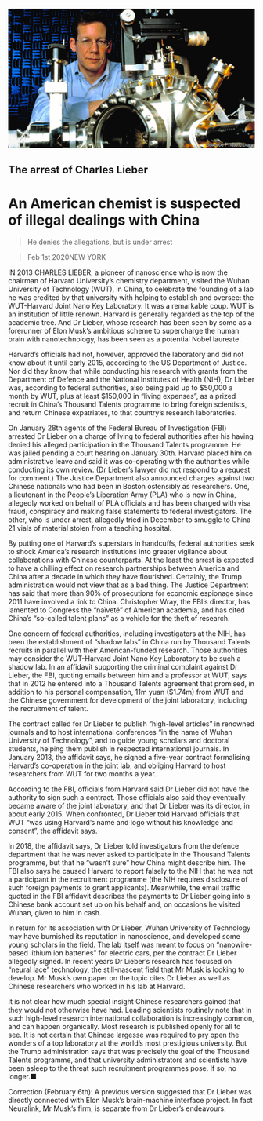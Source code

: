 ![](./images/20200201_STP001_1.jpg)

## The arrest of Charles Lieber

# An American chemist is suspected of illegal dealings with China

> He denies the allegations, but is under arrest

> Feb 1st 2020NEW YORK

IN 2013 CHARLES LIEBER, a pioneer of nanoscience who is now the chairman of Harvard University’s chemistry department, visited the Wuhan University of Technology (WUT), in China, to celebrate the founding of a lab he was credited by that university with helping to establish and oversee: the WUT-Harvard Joint Nano Key Laboratory. It was a remarkable coup. WUT is an institution of little renown. Harvard is generally regarded as the top of the academic tree. And Dr Lieber, whose research has been seen by some as a forerunner of Elon Musk’s ambitious scheme to supercharge the human brain with nanotechnology, has been seen as a potential Nobel laureate.

Harvard’s officials had not, however, approved the laboratory and did not know about it until early 2015, according to the US Department of Justice. Nor did they know that while conducting his research with grants from the Department of Defence and the National Institutes of Health (NIH), Dr Lieber was, according to federal authorities, also being paid up to $50,000 a month by WUT, plus at least $150,000 in “living expenses”, as a prized recruit in China’s Thousand Talents programme to bring foreign scientists, and return Chinese expatriates, to that country’s research laboratories.

On January 28th agents of the Federal Bureau of Investigation (FBI) arrested Dr Lieber on a charge of lying to federal authorities after his having denied his alleged participation in the Thousand Talents programme. He was jailed pending a court hearing on January 30th. Harvard placed him on administrative leave and said it was co-operating with the authorities while conducting its own review. (Dr Lieber’s lawyer did not respond to a request for comment.) The Justice Department also announced charges against two Chinese nationals who had been in Boston ostensibly as researchers. One, a lieutenant in the People’s Liberation Army (PLA) who is now in China, allegedly worked on behalf of PLA officials and has been charged with visa fraud, conspiracy and making false statements to federal investigators. The other, who is under arrest, allegedly tried in December to smuggle to China 21 vials of material stolen from a teaching hospital.

By putting one of Harvard’s superstars in handcuffs, federal authorities seek to shock America’s research institutions into greater vigilance about collaborations with Chinese counterparts. At the least the arrest is expected to have a chilling effect on research partnerships between America and China after a decade in which they have flourished. Certainly, the Trump administration would not view that as a bad thing. The Justice Department has said that more than 90% of prosecutions for economic espionage since 2011 have involved a link to China. Christopher Wray, the FBI’s director, has lamented to Congress the “naïveté” of American academia, and has cited China’s “so-called talent plans” as a vehicle for the theft of research.

One concern of federal authorities, including investigators at the NIH, has been the establishment of “shadow labs” in China run by Thousand Talents recruits in parallel with their American-funded research. Those authorities may consider the WUT-Harvard Joint Nano Key Laboratory to be such a shadow lab. In an affidavit supporting the criminal complaint against Dr Lieber, the FBI, quoting emails between him and a professor at WUT, says that in 2012 he entered into a Thousand Talents agreement that promised, in addition to his personal compensation, 11m yuan ($1.74m) from WUT and the Chinese government for development of the joint laboratory, including the recruitment of talent.

The contract called for Dr Lieber to publish “high-level articles” in renowned journals and to host international conferences “in the name of Wuhan University of Technology”, and to guide young scholars and doctoral students, helping them publish in respected international journals. In January 2013, the affidavit says, he signed a five-year contract formalising Harvard’s co-operation in the joint lab, and obliging Harvard to host researchers from WUT for two months a year.

According to the FBI, officials from Harvard said Dr Lieber did not have the authority to sign such a contract. Those officials also said they eventually became aware of the joint laboratory, and that Dr Lieber was its director, in about early 2015. When confronted, Dr Lieber told Harvard officials that WUT “was using Harvard’s name and logo without his knowledge and consent”, the affidavit says.

In 2018, the affidavit says, Dr Lieber told investigators from the defence department that he was never asked to participate in the Thousand Talents programme, but that he “wasn’t sure” how China might describe him. The FBI also says he caused Harvard to report falsely to the NIH that he was not a participant in the recruitment programme (the NIH requires disclosure of such foreign payments to grant applicants). Meanwhile, the email traffic quoted in the FBI affidavit describes the payments to Dr Lieber going into a Chinese bank account set up on his behalf and, on occasions he visited Wuhan, given to him in cash.

In return for its association with Dr Lieber, Wuhan University of Technology may have burnished its reputation in nanoscience, and developed some young scholars in the field. The lab itself was meant to focus on “nanowire-based lithium ion batteries” for electric cars, per the contract Dr Lieber allegedly signed. In recent years Dr Lieber’s research has focused on “neural lace” technology, the still-nascent field that Mr Musk is looking to develop. Mr Musk’s own paper on the topic cites Dr Lieber as well as Chinese researchers who worked in his lab at Harvard.

It is not clear how much special insight Chinese researchers gained that they would not otherwise have had. Leading scientists routinely note that in such high-level research international collaboration is increasingly common, and can happen organically. Most research is published openly for all to see. It is not certain that Chinese largesse was required to pry open the wonders of a top laboratory at the world’s most prestigious university. But the Trump administration says that was precisely the goal of the Thousand Talents programme, and that university administrators and scientists have been asleep to the threat such recruitment programmes pose. If so, no longer.■

Correction (February 6th): A previous version suggested that Dr Lieber was directly connected with Elon Musk’s brain-machine interface project. In fact Neuralink, Mr Musk’s firm, is separate from Dr Lieber’s endeavours.